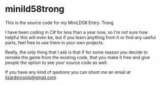 # minild58trong
This is the source code for my MiniLD58 Entry: Trong

I have been coding in C# for less than a year now, so I'm not sure how helpful this will even be, but if you learn anything from it or find any useful parts, feel free to use them in your own projects.

Really, the only thing that I ask is that if for some reason you decide to remake the game from the existing code, that you make it free and give people the option to see your source code as well.

If you have any kind of qestions you can shoot me an email at lizardsrcools@gmail.com

